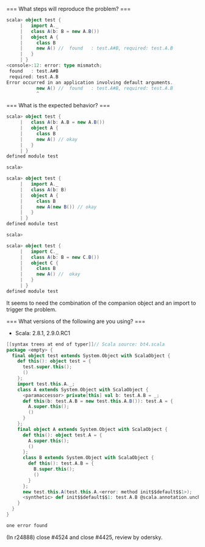 === What steps will reproduce the problem? ===
```scala
scala> object test {
     |   import A._
     |   class A(b: B = new A.B())
     |   object A {
     |     class B
     |     new A() //  found   : test.A#B, required: test.A.B
     |   }
     | }
<console>:12: error: type mismatch;
 found   : test.A#B
 required: test.A.B
Error occurred in an application involving default arguments.
           new A() //  found   : test.A#B, required: test.A.B
           ^
```

=== What is the expected behavior? ===

```scala
scala> object test {
     |   class A(b: A.B = new A.B())
     |   object A {
     |     class B
     |     new A() // okay
     |   }
     | }
defined module test

scala>

scala> object test {
     |   import A._
     |   class A(b: B)
     |   object A {
     |     class B
     |     new A(new B()) // okay
     |   }
     | }
defined module test

scala>

scala> object test {
     |   import C._
     |   class A(b: B = new C.B())
     |   object C {
     |     class B
     |     new A() //  okay
     |   }
     | }
defined module test
```

It seems to need the combination of the companion object and an import to trigger the problem.

=== What versions of the following are you using? ===
  - Scala: 2.8.1, 2.9.0.RC1
```scala
[[syntax trees at end of typer]]// Scala source: bt4.scala
package <empty> {
  final object test extends System.Object with ScalaObject {
    def this(): object test = {
      test.super.this();
      ()
    };
    import test.this.A._;
    class A extends System.Object with ScalaObject {
      <paramaccessor> private[this] val b: test.A.B = _;
      def this(b: test.A.B = new test.this.A.B()): test.A = {
        A.super.this();
        ()
      }
    };
    final object A extends System.Object with ScalaObject {
      def this(): object test.A = {
        A.super.this();
        ()
      };
      class B extends System.Object with ScalaObject {
        def this(): test.A.B = {
          B.super.this();
          ()
        }
      };
      new test.this.A(test.this.A.<error: method init$$default$$1>);
      <synthetic> def init$$default$$1: test.A.B @scala.annotation.unchecked.uncheckedVariance = new test.this.A.B()
    }
  }
}

one error found
```
(In r24888) close #4524 and close #4425, review by odersky.
